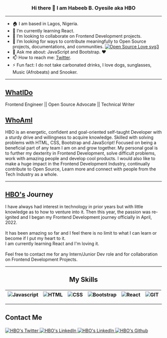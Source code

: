 ### <p align='center'> Hi there 👋 I am Habeeb B. Oyesile aka HBO </p>

<!-- ![hbo](https://user-images.githubusercontent.com/105541302/184447490-f249bc52-23fa-4249-abed-8d8d2b97392b.png) -->

---

- 🏠 I am based in Lagos, Nigeria.
- 🌱 I’m currently learning React.
- 👯 I’m looking to collaborate on Frontend Development projects.
- 👯 I’m looking for ways to contribute meaningfully to Open Source projects, documentations, and communities. [![Open Source Love svg3](https://badges.frapsoft.com/os/v3/open-source.svg?v=103)](https://github.com/ellerbrock/open-source-badges/)
- 💬 Ask me about: JavaScript and Bootstrap. ❤️
- 📫 How to reach me: [Twitter](https://twitter.com/badbatunde).
- ⚡ Fun fact: I do not take carbonated drinks, I love dogs, sunglasses, Music (Afrobeats) and Snooker.

---

## [WhatIDo](https://github.com/badbatunde)

Frontend Engineer || Open Source Advocate || Technical Writer

## [WhoAmI](https://github.com/badbatunde)

HBO is an energetic, confident and goal-oriented self-taught Developer with a sturdy drive and willingness to acquire knowledge. Skilled with solving problems with HTML, CSS, Bootstrap and JavaScript! Focused on being a beneficial part of any team I am on and grow together. My personal goal is to further my dexterity in Frontend Development, solve difficult problems, work with amazing people and develop cool products. I would also like to make a huge impact in the Frontend Development Industry, continually contribute to Open Source, Learn more and connect with people from the Tech Industry as a whole.

---

## [HBO's](https://github.com/badbatunde) Journey

I have always had interest in technology in prior years but with little knowledge as to how to venture into it. Then this year, the passion was re-ignited and I began my Frontend Development journey officially in April, 2022. <br> <br>
It has been amazing so far and I feel there is no limit to what I can learn or become if I put my heart to it. <br>
I am currently learning React and I'm loving it. <br> <br>
Feel free to contact me for any Intern/Junior Dev role and for collaboration on Frontend Development Projects.

---

## <p align="center"> My Skills </p>

<div align="center">

| ![Javascript](https://img.shields.io/badge/javscript-%F7DF1E.svg?style=for-the-badge&logo=javascript&logoColor=black&color=F7DF1E) | ![HTML](https://img.shields.io/badge/html5-%3776AB.svg?style=for-the-badge&logo=html5&logoColor=white&color=E34F26) | ![CSS](https://img.shields.io/badge/css3-%1572B6.svg?style=for-the-badge&logo=css3&logoColor=white&color=1572B6) | ![Bootstrap](https://img.shields.io/badge/bootstrap-%3776AB.svg?style=for-the-badge&logo=bootstrap&logoColor=white&color=563D7C) | ![React](https://img.shields.io/badge/react-%3776AB.svg?style=for-the-badge&logo=react&logoColor=white&color=123DAB) | ![GIT](https://img.shields.io/badge/git-%3776AB.svg?style=for-the-badge&logo=git&logoColor=white&color=F05032) |
| :--------------------------------------------------------------------------------------------------------------------------------: | :-----------------------------------------------------------------------------------------------------------------: | :--------------------------------------------------------------------------------------------------------------: | :------------------------------------------------------------------------------------------------------------------------------: | :------------------------------------------------------------------------------------------------------------------: | :------------------------------------------------------------------------------------------------------------: |

</div>

---

<!-- Contact Me section-->

## <p> Contact Me </p>

<p>
  <a href="http://twitter.com/badbatunde">
    <img src="https://img.shields.io/twitter/follow/badbatunde?label=Twitter&logo=twitter&style=for-the-badge&color=blue" alt="HBO's Twitter"/>
  </a>
  <a href="https://linkedin.com/in/badbatunde">
      <img
      src="https://img.shields.io/badge/LinkedIn-HBO-purple?label=LinkedIn&logo=linkedin&style=for-the-badge&color=blue" alt="HBO's LinkedIn"/>
 </a>
  <a href="mailto:hb.oyesile@gmail.com">
      <img
      src="https://img.shields.io/badge/Gmail-HBO-purple?label=Gmail&logo=gmail&style=for-the-badge&color=blue" alt="HBO's LinkedIn"/>
 </a>
   <a href="https://github.com/badbatunde">
      <img
      src="https://img.shields.io/badge/Github-HBO-purple?label=Github&logo=github&style=for-the-badge&color=blue" alt="HBO's Github"/>
 </a>
</p>
